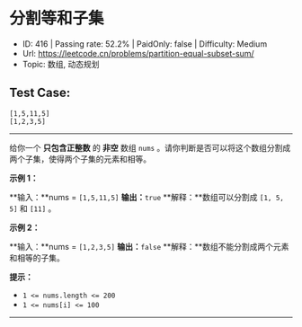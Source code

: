 # 分割等和子集

* ID: 416     | Passing rate: 52.2% | PaidOnly: false  | Difficulty: Medium
* Url: https://leetcode.cn/problems/partition-equal-subset-sum/
* Topic: 数组, 动态规划

## Test Case:

```
[1,5,11,5]
[1,2,3,5]
```

---

给你一个 **只包含正整数** 的 **非空** 数组 `nums`
。请你判断是否可以将这个数组分割成两个子集，使得两个子集的元素和相等。


**示例 1：**

**输入：**nums = `[1,5,11,5]`
**输出：**`true`
**解释：**数组可以分割成 `[1, 5, 5]` 和 `[11]` 。

**示例 2：**

**输入：**nums = `[1,2,3,5]`
**输出：**`false`
**解释：**数组不能分割成两个元素和相等的子集。


**提示：**

* `1 <= nums.length <= 200`
* `1 <= nums[i] <= 100`

---
